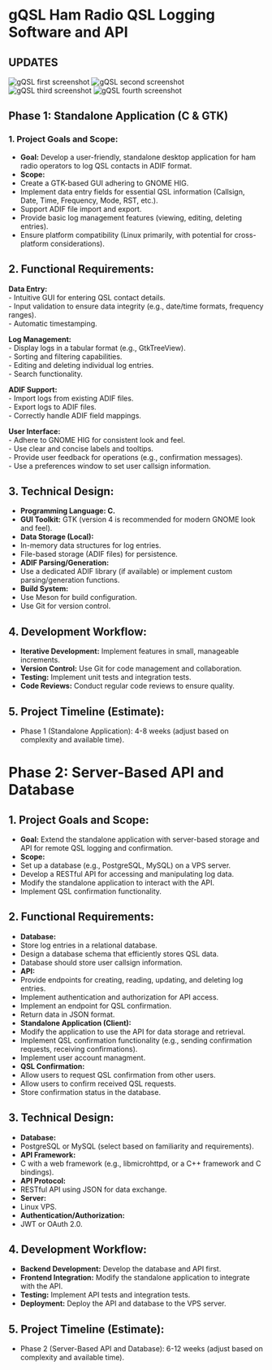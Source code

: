 # gQSL Ham Radio QSL Logging Software and API

## UPDATES
![gQSL first screenshot](./gh_assets/gqsl005.png)
![gQSL second screenshot](./gh_assets/gqsl002.png)
![gQSL third screenshot](./gh_assets/gqsl003.png)
![gQSL fourth screenshot](./gh_assets/gqsl004.png)



## Phase 1: Standalone Application (C & GTK)
### 1. Project Goals and Scope:
- **Goal:** Develop a user-friendly, standalone desktop application for ham radio operators to log QSL contacts in ADIF format.
- **Scope:**
- Create a GTK-based GUI adhering to GNOME HIG.
- Implement data entry fields for essential QSL information (Callsign, Date, Time, Frequency, Mode, RST, etc.).
- Support ADIF file import and export.
- Provide basic log management features (viewing, editing, deleting entries).
- Ensure platform compatibility (Linux primarily, with potential for cross-platform considerations).

## 2. Functional Requirements:
**Data Entry:**  
    - Intuitive GUI for entering QSL contact details.  
    - Input validation to ensure data integrity (e.g., date/time formats, frequency ranges).  
    - Automatic timestamping.  

**Log Management:**  
    - Display logs in a tabular format (e.g., GtkTreeView).  
    - Sorting and filtering capabilities.  
    - Editing and deleting individual log entries.  
    - Search functionality.  

**ADIF Support:**  
    - Import logs from existing ADIF files.  
    - Export logs to ADIF files.  
    - Correctly handle ADIF field mappings.  

**User Interface:**  
    - Adhere to GNOME HIG for consistent look and feel.  
    - Use clear and concise labels and tooltips.  
    - Provide user feedback for operations (e.g., confirmation messages).  
    - Use a preferences window to set user callsign information.  


## 3. Technical Design:
- **Programming Language: C.**
- **GUI Toolkit:** GTK (version 4 is recommended for modern GNOME look and feel).
- **Data Storage (Local):**
- In-memory data structures for log entries.
- File-based storage (ADIF files) for persistence.
- **ADIF Parsing/Generation:**
- Use a dedicated ADIF library (if available) or implement custom parsing/generation functions.
- **Build System:**
- Use Meson for build configuration.
- Use Git for version control.


## 4. Development Workflow:
- **Iterative Development:** Implement features in small, manageable increments.
- **Version Control:** Use Git for code management and collaboration.
- **Testing:** Implement unit tests and integration tests.
- **Code Reviews:** Conduct regular code reviews to ensure quality.


## 5. Project Timeline (Estimate):
- Phase 1 (Standalone Application): 4-8 weeks (adjust based on complexity and available time).
  


# Phase 2: Server-Based API and Database

## 1. Project Goals and Scope:
- **Goal:** Extend the standalone application with server-based storage and API for remote QSL logging and confirmation.
- **Scope:**
- Set up a database (e.g., PostgreSQL, MySQL) on a VPS server.
- Develop a RESTful API for accessing and manipulating log data.
- Modify the standalone application to interact with the API.
- Implement QSL confirmation functionality.

## 2. Functional Requirements:
- **Database:**
- Store log entries in a relational database.
- Design a database schema that efficiently stores QSL data.
- Database should store user callsign information.
- **API:**
- Provide endpoints for creating, reading, updating, and deleting log entries.
- Implement authentication and authorization for API access.
- Implement an endpoint for QSL confirmation.
- Return data in JSON format.
- **Standalone Application (Client):**
- Modify the application to use the API for data storage and retrieval.
- Implement QSL confirmation functionality (e.g., sending confirmation requests, receiving confirmations).
- Implement user account managment.
- **QSL Confirmation:**
- Allow users to request QSL confirmation from other users.
- Allow users to confirm received QSL requests.
- Store confirmation status in the database.

## 3. Technical Design:
- **Database:**
- PostgreSQL or MySQL (select based on familiarity and requirements).
- **API Framework:**
- C with a web framework (e.g., libmicrohttpd, or a C++ framework and C bindings).
- **API Protocol:**
- RESTful API using JSON for data exchange.
- **Server:**
- Linux VPS.
- **Authentication/Authorization:**
- JWT or OAuth 2.0.

## 4. Development Workflow:
- **Backend Development:** Develop the database and API first.
- **Frontend Integration:** Modify the standalone application to integrate with the API.
- **Testing:** Implement API tests and integration tests.
- **Deployment:** Deploy the API and database to the VPS server.

## 5. Project Timeline (Estimate):
- Phase 2 (Server-Based API and Database): 6-12 weeks (adjust based on complexity and available time).
